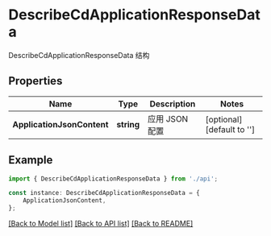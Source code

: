 # DescribeCdApplicationResponseData

DescribeCdApplicationResponseData 结构

## Properties

Name | Type | Description | Notes
------------ | ------------- | ------------- | -------------
**ApplicationJsonContent** | **string** | 应用 JSON 配置 | [optional] [default to '']

## Example

```typescript
import { DescribeCdApplicationResponseData } from './api';

const instance: DescribeCdApplicationResponseData = {
    ApplicationJsonContent,
};
```

[[Back to Model list]](../README.md#documentation-for-models) [[Back to API list]](../README.md#documentation-for-api-endpoints) [[Back to README]](../README.md)
